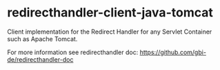 # redirecthandler-client-java-tomcat
Client implementation for the Redirect Handler for any Servlet Container such as Apache Tomcat.

For more information see redirecthandler doc: https://github.com/gbi-de/redirecthandler-doc
